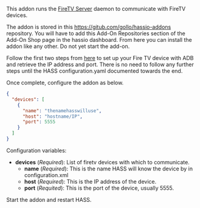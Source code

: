 This addon runs the [FireTV Server](https://github.com/happyleavesaoc/python-firetv) daemon to communicate with FireTV devices.

The addon is stored in this https://gitub.com/gollo/hassio-addons repository. You will have to add this Add-On Repositories section of the Add-On Shop page in the hassio dashboard. From here you can install the addon like any other. Do not yet start the add-on.

Follow the first two steps from [here](https://home-assistant.io/components/media_player.firetv/) to set up your Fire TV device with ADB and retrieve the IP address and port. There is no need to follow any further steps until the HASS configuration.yaml documented towards the end.

Once complete, configure the addon as below.

```json
{
  "devices": [
    {
      "name": "thenamehasswilluse",
      "host": "hostname/IP",
      "port": 5555
    }
  ]
}
```

Configuration variables:

+ **devices** (_Required_): List of firetv devices with which to communicate.
  *    **name** (_Required_): This is the name HASS will know the device by in configuration.xml
  *    **host** (_Required_): This is the IP address of the device.
  *    **port** (_Requited_): This is the port of the device, usually 5555.
    
Start the addon and restart HASS.
